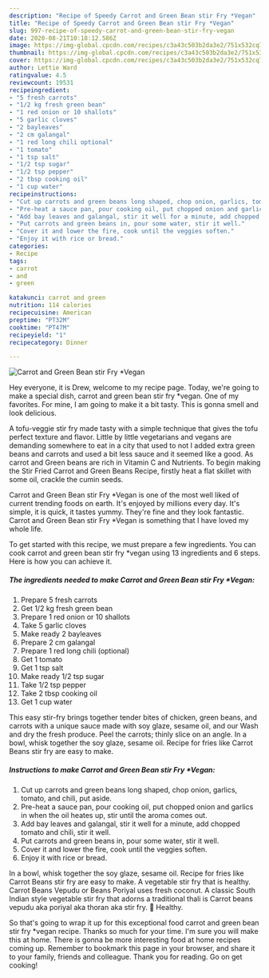 ```yaml
---
description: "Recipe of Speedy Carrot and Green Bean stir Fry *Vegan"
title: "Recipe of Speedy Carrot and Green Bean stir Fry *Vegan"
slug: 997-recipe-of-speedy-carrot-and-green-bean-stir-fry-vegan
date: 2020-08-21T10:18:12.586Z
image: https://img-global.cpcdn.com/recipes/c3a43c503b2da3e2/751x532cq70/carrot-and-green-bean-stir-fry-vegan-recipe-main-photo.jpg
thumbnail: https://img-global.cpcdn.com/recipes/c3a43c503b2da3e2/751x532cq70/carrot-and-green-bean-stir-fry-vegan-recipe-main-photo.jpg
cover: https://img-global.cpcdn.com/recipes/c3a43c503b2da3e2/751x532cq70/carrot-and-green-bean-stir-fry-vegan-recipe-main-photo.jpg
author: Lettie Ward
ratingvalue: 4.5
reviewcount: 19531
recipeingredient:
- "5 fresh carrots"
- "1/2 kg fresh green bean"
- "1 red onion or 10 shallots"
- "5 garlic cloves"
- "2 bayleaves"
- "2 cm galangal"
- "1 red long chili optional"
- "1 tomato"
- "1 tsp salt"
- "1/2 tsp sugar"
- "1/2 tsp pepper"
- "2 tbsp cooking oil"
- "1 cup water"
recipeinstructions:
- "Cut up carrots and green beans long shaped, chop onion, garlics, tomato, and chili, put aside."
- "Pre-heat a sauce pan, pour cooking oil, put chopped onion and garlics in when the oil heates up, stir until the aroma comes out."
- "Add bay leaves and galangal, stir it well for a minute, add chopped tomato and chili, stir it well."
- "Put carrots and green beans in, pour some water, stir it well."
- "Cover it and lower the fire, cook until the veggies soften."
- "Enjoy it with rice or bread."
categories:
- Recipe
tags:
- carrot
- and
- green

katakunci: carrot and green 
nutrition: 114 calories
recipecuisine: American
preptime: "PT32M"
cooktime: "PT47M"
recipeyield: "1"
recipecategory: Dinner

---
```



![Carrot and Green Bean stir Fry *Vegan](https://img-global.cpcdn.com/recipes/c3a43c503b2da3e2/751x532cq70/carrot-and-green-bean-stir-fry-vegan-recipe-main-photo.jpg)

Hey everyone, it is Drew, welcome to my recipe page. Today, we're going to make a special dish, carrot and green bean stir fry *vegan. One of my favorites. For mine, I am going to make it a bit tasty. This is gonna smell and look delicious.

A tofu-veggie stir fry made tasty with a simple technique that gives the tofu perfect texture and flavor. Little by little vegetarians and vegans are demanding somewhere to eat in a city that used to not I added extra green beans and carrots and used a bit less sauce and it seemed like a good. As carrot and Green beans are rich in Vitamin C and Nutrients. To begin making the Stir Fried Carrot and Green Beans Recipe, firstly heat a flat skillet with some oil, crackle the cumin seeds.

Carrot and Green Bean stir Fry *Vegan is one of the most well liked of current trending foods on earth. It's enjoyed by millions every day. It's simple, it is quick, it tastes yummy. They're fine and they look fantastic. Carrot and Green Bean stir Fry *Vegan is something that I have loved my whole life.


To get started with this recipe, we must prepare a few ingredients. You can cook carrot and green bean stir fry *vegan using 13 ingredients and 6 steps. Here is how you can achieve it.

<!--inarticleads1-->

##### The ingredients needed to make Carrot and Green Bean stir Fry *Vegan:

1. Prepare 5 fresh carrots
1. Get 1/2 kg fresh green bean
1. Prepare 1 red onion or 10 shallots
1. Take 5 garlic cloves
1. Make ready 2 bayleaves
1. Prepare 2 cm galangal
1. Prepare 1 red long chili (optional)
1. Get 1 tomato
1. Get 1 tsp salt
1. Make ready 1/2 tsp sugar
1. Take 1/2 tsp pepper
1. Take 2 tbsp cooking oil
1. Get 1 cup water


This easy stir-fry brings together tender bites of chicken, green beans, and carrots with a unique sauce made with soy glaze, sesame oil, and our Wash and dry the fresh produce. Peel the carrots; thinly slice on an angle. In a bowl, whisk together the soy glaze, sesame oil. Recipe for fries like Carrot Beans stir fry are easy to make. 

<!--inarticleads2-->

##### Instructions to make Carrot and Green Bean stir Fry *Vegan:

1. Cut up carrots and green beans long shaped, chop onion, garlics, tomato, and chili, put aside.
1. Pre-heat a sauce pan, pour cooking oil, put chopped onion and garlics in when the oil heates up, stir until the aroma comes out.
1. Add bay leaves and galangal, stir it well for a minute, add chopped tomato and chili, stir it well.
1. Put carrots and green beans in, pour some water, stir it well.
1. Cover it and lower the fire, cook until the veggies soften.
1. Enjoy it with rice or bread.


In a bowl, whisk together the soy glaze, sesame oil. Recipe for fries like Carrot Beans stir fry are easy to make. A vegetable stir fry that is healthy. Carrot Beans Vepudu or Beans Poriyal uses fresh coconut. A classic South Indian style vegetable stir fry that adorns a traditional thali is Carrot beans vepudu aka poriyal aka thoran aka stir fry. 🙂 Healthy. 

So that's going to wrap it up for this exceptional food carrot and green bean stir fry *vegan recipe. Thanks so much for your time. I'm sure you will make this at home. There is gonna be more interesting food at home recipes coming up. Remember to bookmark this page in your browser, and share it to your family, friends and colleague. Thank you for reading. Go on get cooking!

